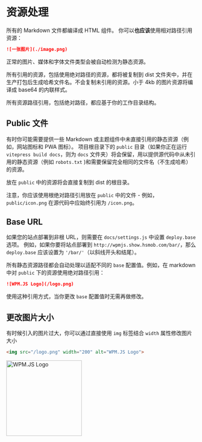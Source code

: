 # 资源处理

所有的 Markdown 文件都编译成 HTML 组件。 你可以**也应该**使用相对路径引用资源：

```md
![一张图片](./image.png)
```

正常的图片、媒体和字体文件类型会被自动检测为静态资源。

所有引用的资源，包括使用绝对路径的资源，都将被复制到 dist 文件夹中，并在生产打包后生成哈希文件名。不会复制未引用的资源。小于 4kb 的图片资源将编译成 base64 的内联样式。

所有资源路径引用，包括绝对路径，都应基于你的工作目录结构。

## Public 文件

有时你可能需要提供一些 Markdown 或主题组件中未直接引用的静态资源（例如，网站图标和 PWA 图标）。 项目根目录下的 `public` 目录（如果你正在运行 `vitepress build docs`，则为 `docs` 文件夹）将会保留，用以提供源代码中从未引用的静态资源（例如 `robots.txt` )和需要保留完全相同的文件名（不生成哈希）的资源。

放在 `public` 中的资源将会直接复制到 dist 的根目录。

注意，你应该使用根绝对路径引用放在 `public` 中的文件 - 例如，`public/icon.png` 在源代码中应始终引用为 `/icon.png`。

## Base URL

如果您的站点部署到非根 URL，则需要在 `docs/settings.js` 中设置 `deploy.base` 选项。 例如，如果你要将站点部署到 `http://wpmjs.show.hsmob.com/bar/`，那么 `deploy.base` 应该设置为 `'/bar/'`（以斜线开头和结尾）。

所有静态资源路径都会自动处理以适配不同的 `base` 配置值。例如，在 markdown 中对 `public` 下的资源使用绝对路径引用：

```md
![WPM.JS Logo](/logo.png)
```
使用这种引用方式，当你更改 `base` 配置值时无需再做修改。

## 更改图片大小

有时候引入的图片过大，你可以通过直接使用 `img` 标签结合 `width` 属性修改图片大小
```md
<img src="/logo.png" width="200" alt="WPM.JS Logo">
```

<img src="/logo.png" width="200" alt="WPM.JS Logo">